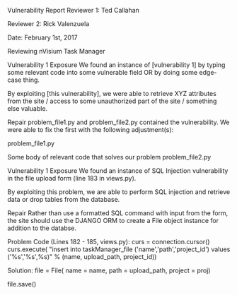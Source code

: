 Vulnerability Report
Reviewer 1: Ted Callahan

Reviewer 2: Rick Valenzuela

Date: February 1st, 2017

Reviewing nVisium Task Manager

Vulnerability 1
Exposure
We found an instance of [vulnerability 1] by typing some relevant code into some vulnerable field OR by doing some edge-case thing.

By exploiting [this vulnerability], we were able to retrieve XYZ attributes from the site / access to some unauthorized part of the site / something else valuable.

Repair
problem_file1.py and problem_file2.py contained the vulnerability. We were able to fix the first with the following adjustment(s):

problem_file1.py

Some body of relevant code that solves our problem
problem_file2.py


Vulnerability 1
Exposure
We found an instance of SQL Injection vulnerability in the file upload form (line 183 in views.py).

By exploiting this problem, we are able to perform SQL injection and retrieve data or drop tables from the database.

Repair
Rather than use a formatted SQL command with input from the form, the site should use the DJANGO ORM to create a File object instance for addition to the databse.

Problem Code (Lines 182 - 185, views.py):
curs = connection.cursor()
curs.execute(
    "insert into taskManager_file ('name','path','project_id') values ('%s','%s',%s)" %
    (name, upload_path, project_id))

Solution:
file = File(
name = name,
path = upload_path,
project = proj)

file.save()

